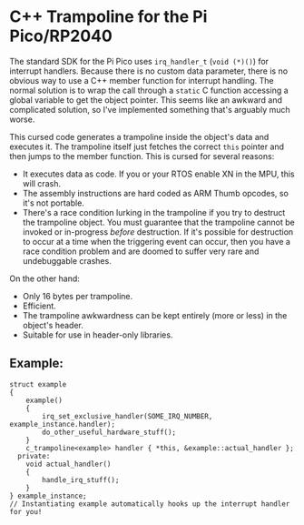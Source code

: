# C++ Trampoline for the Pi Pico/RP2040

The standard SDK for the Pi Pico uses `irq_handler_t` (`void (*)()`) for interrupt handlers.
Because there is no custom data parameter, there is no obvious way to use a C++ member function for interrupt handling.
The normal solution is to wrap the call through a `static` C function accessing a global variable to get the object pointer.
This seems like an awkward and complicated solution, so I've implemented something that's arguably much worse.

This cursed code generates a trampoline inside the object's data and executes it.
The trampoline itself just fetches the correct `this` pointer and then jumps to the member function.
This is cursed for several reasons:

 - It executes data as code. If you or your RTOS enable XN in the MPU, this will crash.
 - The assembly instructions are hard coded as ARM Thumb opcodes, so it's not portable.
 - There's a race condition lurking in the trampoline if you try to destruct the trampoline object.
   You must guarantee that the trampoline cannot be invoked or in-progress *before* destruction.
   If it's possible for destruction to occur at a time when the triggering event can occur, 
   then you have a race condition problem and are doomed to suffer very rare and undebuggable crashes.

On the other hand:

 - Only 16 bytes per trampoline.
 - Efficient.
 - The trampoline awkwardness can be kept entirely (more or less) in the object's header.
 - Suitable for use in header-only libraries.

## Example:

```
struct example
{
    example()
    {
        irq_set_exclusive_handler(SOME_IRQ_NUMBER, example_instance.handler);
        do_other_useful_hardware_stuff();
    }
    c_trampoline<example> handler { *this, &example::actual_handler };
  private:
    void actual_handler()
    {
        handle_irq_stuff();
    }
} example_instance;
// Instantiating example automatically hooks up the interrupt handler for you!
```
